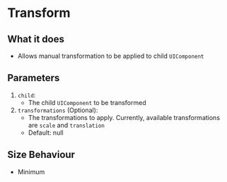 # Transform

## What it does
- Allows manual transformation to be applied to child `UIComponent`

## Parameters
1. `child`: 
    - The child `UIComponent` to be transformed
2. `transformations` (Optional):
    - The transformations to apply. Currently, available transformations are `scale` and `translation`
    - Default: null

## Size Behaviour
- Minimum
